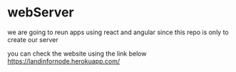 # webServer
we are going  to reun apps using react and angular since this repo is only to create our server

you can check the website using the link below
https://landinfornode.herokuapp.com/